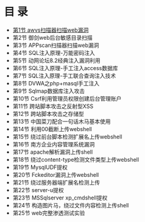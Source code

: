 # 目  录 #


- [第1节 awvs扫描器扫描web漏洞](./awvs扫描器扫描web漏洞.md)
- 第2节 御剑web后台敏感目录扫描
- 第3节 APPscan扫描器扫描web漏洞
- 第4节 SQL注入原理-万能密码注入
- 第5节 动网论坛8.2经典注入漏洞利用
- 第6节 SQL注入原理-手工注入access数据库
- 第7节 SQL注入原理-手工联合查询注入技术
- 第8节 DVWA之php+masql手工注入
- 第9节 Sqlmap数据库注入攻击
- 第10节 Csrf利用管理员权限创建后台管理账户
- 第11节 跨站脚本攻击之反射型XSS
- 第12节 跨站脚本攻击之存储型
- 第13节 中国菜刀配合一句话木马基本使用
- 第14节 利用00截断上传webshell
- 第15节 绕过前台脚本检测扩展名上传webshell
- 第16节 南方企业内容管理系统漏洞
- 第17节 apache解析漏洞上传shell
- 第18节 绕过content-type检测文件类型上传webshell
- 第19节 MysqlUDF提权
- 第20节 Fckeditor漏洞上传webshell
- 第21节 绕过服务器端扩展名检测上传
- 第22节 server-u提权
- 第23节 MSSqlserver xp_cmdshell提权
- 第24节 构造图片马，绕过文件内容检测上传shell
- 第25节 web完整渗透测试实验